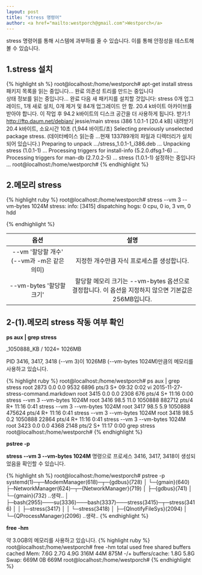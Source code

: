 ```yaml
---                               
layout: post
title: "stress 명령어" 
author: <a href="mailto:westporch@gmail.com">Westporch</a>
---
```


stress 명령어를 통해 시스템에 과부하를 줄 수 있습니다. 이를 통해 안정성을 테스트해볼 수 있습니다.

1.stress 설치
--------------------------

{% highlight sh %}
root@localhost:/home/westporch# apt-get install stress
패키지 목록을 읽는 중입니다... 완료
의존성 트리를 만드는 중입니다       
상태 정보를 읽는 중입니다... 완료
다음 새 패키지를 설치할 것입니다:
  stress
0개 업그레이드, 1개 새로 설치, 0개 제거 및 84개 업그레이드 안 함.
20.4 k바이트 아카이브를 받아야 합니다.
이 작업 후 94.2 k바이트의 디스크 공간을 더 사용하게 됩니다.
받기:1 http://ftp.daum.net/debian/ jessie/main stress i386 1.0.1-1 [20.4 kB]
내려받기 20.4 k바이트, 소요시간 10초 (1,944 바이트/초)
Selecting previously unselected package stress.
(데이터베이스 읽는중 ...현재 133789개의 파일과 디렉터리가 설치되어 있습니다.)
Preparing to unpack .../stress_1.0.1-1_i386.deb ...
Unpacking stress (1.0.1-1) ...
Processing triggers for install-info (5.2.0.dfsg.1-6) ...
Processing triggers for man-db (2.7.0.2-5) ...
stress (1.0.1-1) 설정하는 중입니다 ...
root@localhost:/home/westporch#
{% endhighlight %}

2.메모리 stress
---------------

{% highlight ruby %}
root@localhost:/home/westporch# stress --vm 3 --vm-bytes 1024M
stress: info: [3415] dispatching hogs: 0 cpu, 0 io, 3 vm, 0 hdd

{% endhighlight %}

|옵션|설명|
|:--:|:--:|
|--vm '할당할 개수' (--vm과 -m은 같은 의미)|지정한 개수만큼 자식 프로세스를 생성합니다.|
|--vm-bytes '할당할 크기'|할당할 메모리 크기는 --vm-bytes 옵션으로 결정합니다. 이 옵션을 지정하지 않으면 기본값은 256MB입니다.|


2-(1).메모리 stress 작동 여부 확인
-----------------------------

**ps aux | grep stress**

_1050888_KB / 1024= 1026MB

PID 3416, 3417, 3418 (--vm 3)이 1026MB (--vm-bytes 1024M)만큼의 메모리를 사용하고 있습니다.

{% highlight ruby %}
root@localhost:/home/westporch# ps aux | grep stress
root      2873  0.0  0.0   9532  6896 pts/3    S+   09:32   0:02 vi 2015-11-27-stress-command.markdown
root      3415  0.0  0.0   2308   676 pts/4    S+   11:16   0:00 stress --vm 3 --vm-bytes 1024M
root      3416 98.5 11.0 1050888 882712 pts/4  R+   11:16   0:41 stress --vm 3 --vm-bytes 1024M
root      3417 98.5  5.9 1050888 475624 pts/4  R+   11:16   0:41 stress --vm 3 --vm-bytes 1024M
root      3418 98.5  0.2 1050888 22864 pts/4   R+   11:16   0:41 stress --vm 3 --vm-bytes 1024M
root      3423  0.0  0.0   4368  2148 pts/2    S+   11:17   0:00 grep stress
root@localhost:/home/westporch# 
{% endhighlight %}

**pstree -p**

**stress --vm 3 --vm-bytes 1024M** 명령으로 프로세스 3416, 3417, 3418이 생성되었음을 확인할 수 있습니다.

{% highlight sh %}
root@localhost:/home/westporch# pstree -p
systemd(1)─┬─ModemManager(618)─┬─{gdbus}(728)
           │                   └─{gmain}(640)
           ├─NetworkManager(624)─┬─{NetworkManager}(719)
           │                     ├─{gdbus}(741)
           │                     └─{gmain}(732)
             ..생략..
           │               ├─bash(2955)───su(3336)───bash(3337)───stress(3415)─┬─stress(3416)
           │               │                                                   ├─stress(3417)
           │               │                                                   └─stress(3418)
           │               ├─{QInotifyFileSys}(2094)
           │               └─{QProcessManager}(2096)
			..생략..
{% endhighlight %}

**free -hm**

약 3.0GB의 메모리를 사용하고 있습니다.
{% highlight ruby %}
root@localhost:/home/westporch# free -hm
             total       used       free     shared    buffers     cached
Mem:          7.6G       2.7G       4.9G       316M        44M       875M
-/+ buffers/cache:       1.8G       5.8G
Swap:         669M         0B       669M
root@localhost:/home/westporch#
{% endhighlight %}
